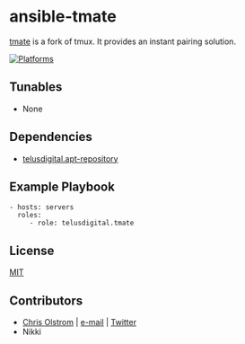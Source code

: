 # ansible-tmate

[tmate](http://tmate.io/) is a fork of tmux. It provides an instant pairing solution.

[![Platforms](http://img.shields.io/badge/platforms-ubuntu-lightgrey.svg?style=flat)](#)

Tunables
--------
* None

Dependencies
------------
* [telusdigital.apt-repository](https://github.com/telusdigital/ansible-apt-repository/)

Example Playbook
----------------
    - hosts: servers
      roles:
         - role: telusdigital.tmate

License
-------
[MIT](https://tldrlegal.com/license/mit-license)

Contributors
------------
* [Chris Olstrom](https://colstrom.github.io/) | [e-mail](mailto:chris@olstrom.com) | [Twitter](https://twitter.com/ChrisOlstrom)
* Nikki
